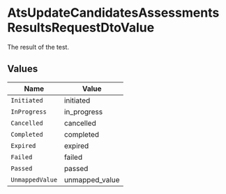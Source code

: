 # AtsUpdateCandidatesAssessmentsResultsRequestDtoValue

The result of the test.


## Values

| Name            | Value           |
| --------------- | --------------- |
| `Initiated`     | initiated       |
| `InProgress`    | in_progress     |
| `Cancelled`     | cancelled       |
| `Completed`     | completed       |
| `Expired`       | expired         |
| `Failed`        | failed          |
| `Passed`        | passed          |
| `UnmappedValue` | unmapped_value  |